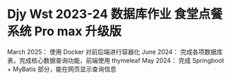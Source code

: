 # Djy Wst 2023-24 数据库作业 食堂点餐系统 Pro max 升级版

March 2025： 使用 Docker 对前后端进行容器化
June 2024： 完成各项数据库表，完成核心数据查询功能，前端使用 thymeleaf
May 2024： 完成 Springboot + MyBatis 部分，能在网页显示查询信息
